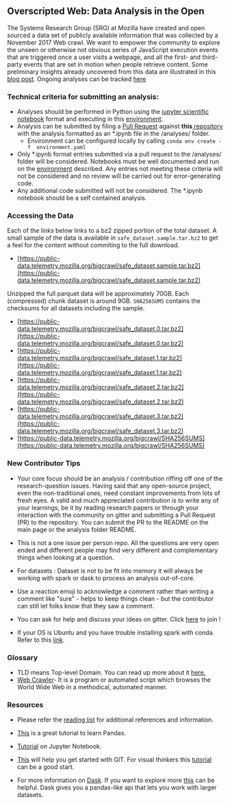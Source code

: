 ## Overscripted Web: Data Analysis in the Open

The Systems Research Group (SRG) at Mozilla have created and open sourced a data set of publicly available information that was collected by a November 2017 Web crawl. We want to empower the community to explore the unseen or otherwise not obvious series of JavaScript execution events that are triggered once a user visits a webpage, and all the first- and third-party events that are set in motion when people retrieve content.
Some preliminary insights already uncovered from this data are illustrated in this [blog post](https://medium.com/firefox-context-graph/overscripted-digging-into-javascript-execution-at-scale-2ed508f21862). 
Ongoing analyses can be tracked [here](https://github.com/mozilla/overscripted/tree/master/analyses)

### Technical criteria for submitting an analysis:
- Analyses should be performed in Python using the [jupyter scientific notebook](https://jupyter-notebook.readthedocs.io/en/stable/) format and executing in this [environment](https://github.com/mozilla/overscripted/blob/master/analyses/environment.yaml). 
- Analysis can be submitted by filing a [Pull Request](https://help.github.com/articles/using-pull-requests) against __this__[ repository](https://github.com/mozilla/overscripted) with the analysis formatted as an *.ipynb file in the /analyses/ folder. 
  - Environment can be configured locally by calling `conda env create -f  environment.yaml`
- Only *.ipynb format entries submitted via a pull request to the /analyses/ folder will be considered. Notebooks must be well documented and run on the [environment](https://github.com/mozilla/overscripted/blob/master/analyses/environment.yaml) described. Any entries not meeting these criteria will not be considered and no review will be carried out for error-generating code.
- Any additional code submitted will not be considered. The *.ipynb notebook should be a self contained analysis.

### Accessing the Data
Each of the links below links to a bz2 zipped portion of the total dataset. A small sample of the data is available in `safe_dataset.sample.tar.bz2` to get a feel for the content without commiting to the full download.
- [https://public-data.telemetry.mozilla.org/bigcrawl/safe_dataset.sample.tar.bz2](https://public-data.telemetry.mozilla.org/bigcrawl/safe_dataset.sample.tar.bz2)

Unzipped the full parquet data will be approximately 70GB. Each (compressed) chunk dataset is around 9GB. `SHA256SUMS` contains the checksums for all datasets including the sample.
- [https://public-data.telemetry.mozilla.org/bigcrawl/safe_dataset.0.tar.bz2](https://public-data.telemetry.mozilla.org/bigcrawl/safe_dataset.0.tar.bz2)
- [https://public-data.telemetry.mozilla.org/bigcrawl/safe_dataset.1.tar.bz2](https://public-data.telemetry.mozilla.org/bigcrawl/safe_dataset.1.tar.bz2)
- [https://public-data.telemetry.mozilla.org/bigcrawl/safe_dataset.2.tar.bz2](https://public-data.telemetry.mozilla.org/bigcrawl/safe_dataset.2.tar.bz2)
- [https://public-data.telemetry.mozilla.org/bigcrawl/safe_dataset.3.tar.bz2](https://public-data.telemetry.mozilla.org/bigcrawl/safe_dataset.3.tar.bz2)
- [https://public-data.telemetry.mozilla.org/bigcrawl/SHA256SUMS](https://public-data.telemetry.mozilla.org/bigcrawl/SHA256SUMS)

### New Contributor Tips

- Your core focus should be an analysis / contribution riffing off one of the research-question issues. Having said that any open-source project, even the non-traditional ones, need constant improvements from lots of fresh eyes. A valid and much appreciated contribution is to write any of your learnings, be it by reading research papers or through your interaction with the community on gitter and submitting a Pull Request (PR) to the repository. You can submit the PR to the README on the main page or the analysis folder README.

- This is not a one issue per person repo. All the questions are very open ended and different people may find very different and complementary things when looking at a question.

- For datasets : Dataset is not to be fit into memory it will always be working with spark or dask to process an analysis out-of-core. 

- Use a reaction emoji to acknowledge a comment rather than writing a comment like "sure" - helps to keep things clean - but the contributor can still let folks know that they saw a comment.

- You can ask for help and discuss your ideas on gitter. Click [here](https://gitter.im/overscripted-discuss/community) to join !

- If your OS is Ubuntu and you have trouble installing spark with conda. Refer to this [link](https://datawookie.netlify.com/blog/2017/07/installing-spark-on-ubuntu/).

### Glossary

- TLD means Top-level Domain. You can read up more about it [here.](https://en.wikipedia.org/wiki/Top-level_domain) 
- [Web Crawler](https://en.wikipedia.org/wiki/Web_crawler)- It is a program or automated script which browses the World Wide   Web in a methodical, automated manner.

### Resources

- Please refer the [reading list](https://github.com/mozilla/overscripted/wiki/Reading-List-(WIP)) for additional references and information.

- [This](https://github.com/brandon-rhodes/pycon-pandas-tutorial) is a great tutorial to learn Pandas.

- [Tutorial](https://www.youtube.com/watch?v=HW29067qVWk) on Jupyter Notebook.

- [This](https://github.com/aSquare14/Git-Cheat-Sheet) will help you get started with GIT. For visual thinkers this [tutorial](https://www.youtube.com/playlist?list=PL6gx4Cwl9DGAKWClAD_iKpNC0bGHxGhcx) can be a good start.

- For more information on [Dask](https://dask.org/). If you want to explore more [this](https://github.com/dask/dask-tutorial) can be helpful. Dask gives you a pandas-like api that lets you work with larger datasets. 
